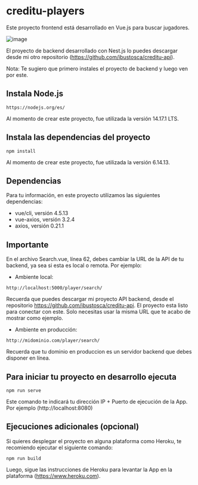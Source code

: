# creditu-players

Este proyecto frontend está desarrollado en Vue.js para buscar jugadores.

![image](https://user-images.githubusercontent.com/64162717/123533215-80186480-d6e1-11eb-9cb1-0ec0593eae17.png)

El proyecto de backend desarrollado con Nest.js lo puedes descargar desde mi otro repositorio (https://github.com/ibustosca/creditu-api).

Nota: Te sugiero que primero instales el proyecto de backend y luego ven por este.

## Instala Node.js
```
https://nodejs.org/es/
```
Al momento de crear este proyecto, fue utilizada la versión 14.17.1 LTS.

## Instala las dependencias del proyecto
```
npm install
```
Al momento de crear este proyecto, fue utilizada la versión 6.14.13.

## Dependencias

Para tu información, en este proyecto utilizamos las siguientes dependencias:

- vue/cli, versión 4.5.13
- vue-axios, versión 3.2.4
- axios, versión 0.21.1

## Importante

En el archivo Search.vue, línea 62, debes cambiar la URL de la API de tu backend, ya sea si esta es local o remota. Por ejemplo:

- Ambiente local:
```
http://localhost:5000/player/search/
```
Recuerda que puedes descargar mi proyecto API backend, desde el repositorio https://github.com/ibustosca/creditu-api. El proyecto esta listo para conectar con este. Solo necesitas usar la misma URL que te acabo de mostrar como ejemplo.

- Ambiente en producción:
```
http://midominio.com/player/search/
```
Recuerda que tu dominio en produccion es un servidor backend que debes disponer en línea.

## Para iniciar tu proyecto en desarrollo ejecuta
```
npm run serve
```
Este comando te indicará tu dirección IP + Puerto de ejecución de la App. Por ejemplo (http://localhost:8080)

## Ejecuciones adicionales (opcional)

Si quieres desplegar el proyecto en alguna plataforma como Heroku, te recomiendo ejecutar el siguiente comando:
```
npm run build
```
Luego, sigue las instrucciones de Heroku para levantar la App en la plataforma (https://www.heroku.com).